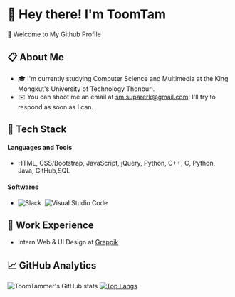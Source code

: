 # :wave: Hey there! I'm ToomTam
:sunflower: Welcome to My Github Profile
## :clipboard:  About Me
- :mortar_board: I'm currently studying Computer Science and Multimedia at the King Mongkut's University of Technology Thonburi.
- :envelope: You can shoot me an email at sm.suparerk@gmail.com! I'll try to respond as soon as I can.
## :triangular_ruler: Tech Stack
#### Languages and Tools
- HTML, CSS/Bootstrap, JavaScript, jQuery, Python, C++, C, Python, Java, GitHub,SQL
#### Softwares
- ![Slack](https://img.shields.io/badge/-Slack-05122A?style=flat&logo=slack)&nbsp;
![Visual Studio Code](https://img.shields.io/badge/-Visual%20Studio%20Code-05122A?style=flat&logo=visual-studio-code&logoColor=007ACC)&nbsp;

## :briefcase: Work Experience
- Intern Web & UI Design at [Grappik](https://www.grappik.com/)
## :chart_with_upwards_trend: GitHub Analytics
![ToomTammer's GitHub stats](https://github-readme-stats.vercel.app/api?username=ToomTammer&count_private=&show_icons=true&theme=radical)
[![Top Langs](https://github-readme-stats.vercel.app/api/top-langs/?username=ToomTammer&layout=compact&theme=radical)](https://github.com/ToomTammer/github-readme-stats)
